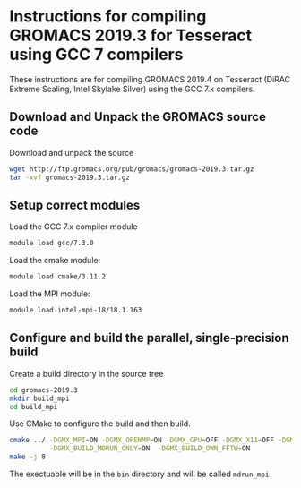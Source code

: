 Instructions for compiling GROMACS 2019.3 for Tesseract using GCC 7 compilers
===============================================================================

These instructions are for compiling GROMACS 2019.4 on Tesseract (DiRAC Extreme
Scaling, Intel Skylake Silver) using the GCC 7.x compilers.

Download and Unpack the GROMACS source code
-------------------------------------------

Download and unpack the source

```bash
wget http://ftp.gromacs.org/pub/gromacs/gromacs-2019.3.tar.gz
tar -xvf gromacs-2019.3.tar.gz
```

Setup correct modules
---------------------

Load the GCC 7.x compiler module

```bash
module load gcc/7.3.0
```

Load the cmake module:

```bash
module load cmake/3.11.2
```

Load the MPI module:

```bash
module load intel-mpi-18/18.1.163
```

Configure and build the parallel, single-precision build
--------------------------------------------------------

Create a build directory in the source tree

```bash
cd gromacs-2019.3
mkdir build_mpi
cd build_mpi
```

Use CMake to configure the build and then build.

```bash
cmake ../ -DGMX_MPI=ON -DGMX_OPENMP=ON -DGMX_GPU=OFF -DGMX_X11=OFF -DGMX_DOUBLE=OFF \
          -DGMX_BUILD_MDRUN_ONLY=ON  -DGMX_BUILD_OWN_FFTW=ON 
make -j 8
```

The exectuable will be in the `bin` directory and will be called `mdrun_mpi`


